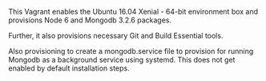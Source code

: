 This Vagrant enables the Ubuntu 16.04 Xenial - 64-bit environment box and provisions Node 6 and Mongodb 3.2.6 packages.

Further, it also provisions necessary Git and Build Essential tools.

Also provisioning to create a mongodb.service file to provision for running Mongodb as a background service using systemd. This does not get enabled by default installation steps.
